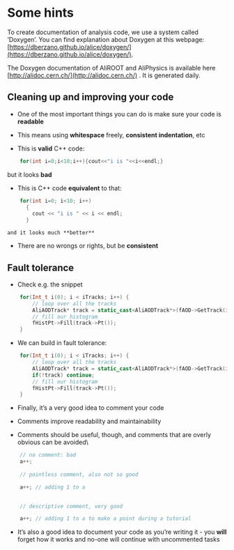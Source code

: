 # Some hints

To create documentation of analysis code, we use a system called ’Doxygen’. You can find explanation about Doxygen at this webpage: [https://dberzano.github.io/alice/doxygen/](https://dberzano.github.io/alice/doxygen/).

The Doxygen documentation of AliROOT and AliPhysics is available here [http://alidoc.cern.ch/](http://alidoc.cern.ch/) . It is generated daily.



## Cleaning up and improving your code

-   One of the most important things you can do is make sure your code
    is **readable**

-   This means using **whitespace** freely, **consistent indentation**,
    etc

-   This is **valid** C++ code:

```cpp
    for(int i=0;i<10;i++){cout<<"i is "<<i<<endl;}
```

but it looks **bad**

-   This is C++ code **equivalent** to that:

```cpp
    for(int i=0; i<10; i++)
      {
        cout << "i is " << i << endl;
      }
```

    and it looks much **better**

-   There are no wrongs or rights, but be **consistent**

## Fault tolerance

-   Check e.g. the snippet

```cpp
    for(Int_t i(0); i < iTracks; i++) {
        // loop over all the tracks
        AliAODTrack* track = static_cast<AliAODTrack*>(fAOD->GetTrack(i));
        // fill our histogram
        fHistPt->Fill(track->Pt());
    }
```

-   We can build in fault tolerance:

```cpp
    for(Int_t i(0); i < iTracks; i++) {
        // loop over all the tracks
        AliAODTrack* track = static_cast<AliAODTrack*>(fAOD->GetTrack(i));
        if(!track) continue;
        // fill our histogram
        fHistPt->Fill(track->Pt());
    }
```

-   Finally, it’s a very good idea to comment your code

-   Comments improve readability and maintainability

-   Comments should be useful, though, and comments that are overly
    obvious can be avoided\

```cpp
    // no comment: bad
    a++;
    
    // pointless comment, also not so good

    a++; // adding 1 to a

    
    // descriptive comment, very good

    a++; // adding 1 to a to make a point during a tutorial
```

-   It’s also a good idea to document your code as you’re writing it -
    you **will** forget how it works and no-one will continue with
    uncommented tasks


